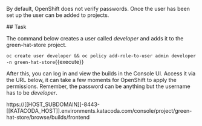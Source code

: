 By default, OpenShift does not verify passwords. Once the user has been set up the user can be added to projects. 

## Task

The command below creates a user called _developer_ and adds it to the green-hat-store project.

`oc create user developer && oc policy add-role-to-user admin developer -n green-hat-store`{{execute}}

After this, you can log in and view the builds in the Console UI. Access it via the URL below, it can take a few moments for OpenShift to apply the permissions. Remember, the password can be anything but the username has to be _developer_.

https://[[HOST_SUBDOMAIN]]-8443-[[KATACODA_HOST]].environments.katacoda.com/console/project/green-hat-store/browse/builds/frontend
